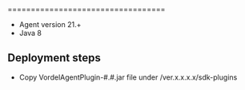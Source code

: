 ==================================
- Agent version 21.+
- Java 8


## Deployment steps
- Copy VordelAgentPlugin-#.#.jar file under <agent-install-dir>/ver.x.x.x.x/sdk-plugins

